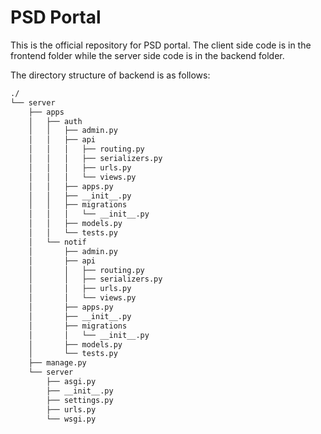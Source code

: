 # PSD Portal

This is the official repository for PSD portal.
The client side code is in the frontend folder while the server side code is in the backend folder.

The directory structure of backend is as follows:

```bash
./
└── server
    ├── apps
    │   ├── auth
    │   │   ├── admin.py
    │   │   ├── api
    │   │   │   ├── routing.py
    │   │   │   ├── serializers.py
    │   │   │   ├── urls.py
    │   │   │   └── views.py
    │   │   ├── apps.py
    │   │   ├── __init__.py
    │   │   ├── migrations
    │   │   │   └── __init__.py
    │   │   ├── models.py
    │   │   └── tests.py
    │   └── notif
    │       ├── admin.py
    │       ├── api
    │       │   ├── routing.py
    │       │   ├── serializers.py
    │       │   ├── urls.py
    │       │   └── views.py
    │       ├── apps.py
    │       ├── __init__.py
    │       ├── migrations
    │       │   └── __init__.py
    │       ├── models.py
    │       └── tests.py
    ├── manage.py
    └── server
        ├── asgi.py
        ├── __init__.py
        ├── settings.py
        ├── urls.py
        └── wsgi.py

```
